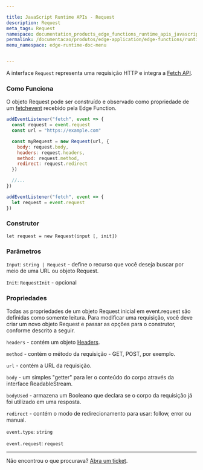 ```yaml
---

title: JavaScript Runtime APIs - Request
description: Request
meta_tags: Request
namespace: documentation_products_edge_functions_runtime_apis_javascript_request
permalink: /documentacao/produtos/edge-application/edge-functions/runtime-apis/javascript/request/
menu_namespace: edge-runtime-doc-menu


---
```


A interface `Request` representa uma requisição HTTP e integra a [Fetch API](/pt-br/documentacao/produtos/edge-application/edge-functions/runtime-apis/javascript/fetch/).

### Como Funciona

O objeto Request pode ser construído e observado como propriedade de um [fetchevent](/pt-br/documentacao/produtos/edge-application/edge-functions/runtime-apis/javascript/fetch-event/) recebido pela Edge Function.

```javascript
addEventListener("fetch", event => {
  const request = event.request
  const url = "https://example.com"

  const myRequest = new Request(url, {
    body: request.body,
    headers: request.headers,
    method: request.method,
    redirect: request.redirect
  })

  //...
})
```

```javascript
addEventListener("fetch", event => {
  let request = event.request
})
```

### Construtor

`let request = new Request(input [, init])`

### Parâmetros

`Input`: `string | Request` - define o recurso que você deseja buscar por meio de uma URL ou objeto Request.

`Init`: `RequestInit` - opcional

### Propriedades

Todas as propriedades de um objeto Request inicial em event.request são definidas como somente leitura. Para modificar uma requisição, você deve criar um novo objeto Request e passar as opções para o construtor, conforme descrito a seguir.

`headers` - contém um objeto [Headers](https://developer.mozilla.org/en-US/docs/Web/API/Headers).

`method` - contém o método da requisição - GET, POST, por exemplo.

`url` - contém a URL da requisição.

`body` - um simples "getter" para ler o conteúdo do corpo através da interface ReadableStream.

`bodyUsed` - armazena um Booleano que declara se o corpo da requisição já foi utilizado em uma resposta.

`redirect` - contém o modo de redirecionamento para usar: follow, error ou manual.

`event.type`: `string`

`event.request`: `request`

---

Não encontrou o que procurava? [Abra um ticket](https://tickets.azion.com/pt-BR/support/login/).
